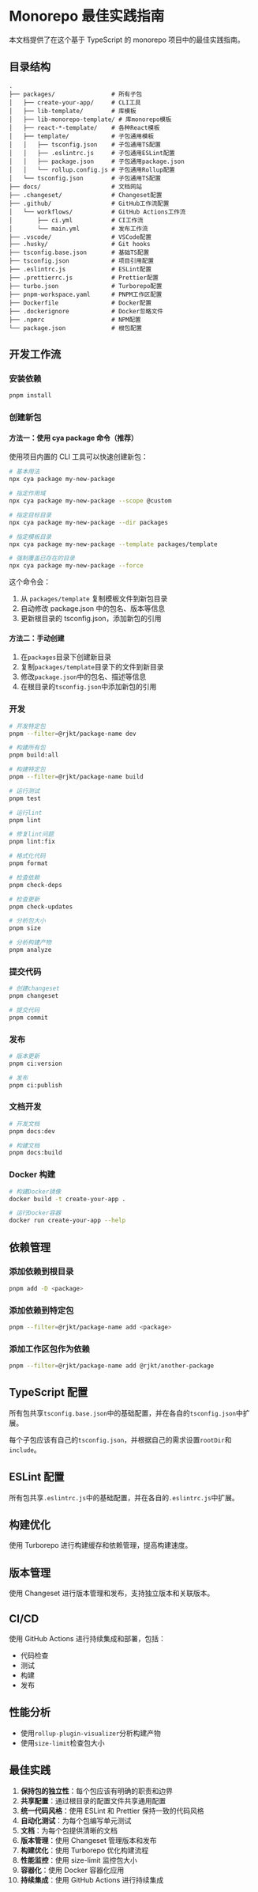 # Monorepo 最佳实践指南

本文档提供了在这个基于 TypeScript 的 monorepo 项目中的最佳实践指南。

## 目录结构

```
.
├── packages/                # 所有子包
│   ├── create-your-app/     # CLI工具
│   ├── lib-template/        # 库模板
│   ├── lib-monorepo-template/ # 库monorepo模板
│   ├── react-*-template/    # 各种React模板
│   ├── template/            # 子包通用模板
│   │   ├── tsconfig.json    # 子包通用TS配置
│   │   ├── .eslintrc.js     # 子包通用ESLint配置
│   │   ├── package.json     # 子包通用package.json
│   │   └── rollup.config.js # 子包通用Rollup配置
│   └── tsconfig.json        # 子包通用TS配置
├── docs/                    # 文档网站
├── .changeset/              # Changeset配置
├── .github/                 # GitHub工作流配置
│   └── workflows/           # GitHub Actions工作流
│       ├── ci.yml           # CI工作流
│       └── main.yml         # 发布工作流
├── .vscode/                 # VSCode配置
├── .husky/                  # Git hooks
├── tsconfig.base.json       # 基础TS配置
├── tsconfig.json            # 项目引用配置
├── .eslintrc.js             # ESLint配置
├── .prettierrc.js           # Prettier配置
├── turbo.json               # Turborepo配置
├── pnpm-workspace.yaml      # PNPM工作区配置
├── Dockerfile               # Docker配置
├── .dockerignore            # Docker忽略文件
├── .npmrc                   # NPM配置
└── package.json             # 根包配置
```

## 开发工作流

### 安装依赖

```bash
pnpm install
```

### 创建新包

#### 方法一：使用 cya package 命令（推荐）

使用项目内置的 CLI 工具可以快速创建新包：

```bash
# 基本用法
npx cya package my-new-package

# 指定作用域
npx cya package my-new-package --scope @custom

# 指定目标目录
npx cya package my-new-package --dir packages

# 指定模板目录
npx cya package my-new-package --template packages/template

# 强制覆盖已存在的目录
npx cya package my-new-package --force
```

这个命令会：

1. 从 `packages/template` 复制模板文件到新包目录
2. 自动修改 package.json 中的包名、版本等信息
3. 更新根目录的 tsconfig.json，添加新包的引用

#### 方法二：手动创建

1. 在`packages`目录下创建新目录
2. 复制`packages/template`目录下的文件到新目录
3. 修改`package.json`中的包名、描述等信息
4. 在根目录的`tsconfig.json`中添加新包的引用

### 开发

```bash
# 开发特定包
pnpm --filter=@rjkt/package-name dev

# 构建所有包
pnpm build:all

# 构建特定包
pnpm --filter=@rjkt/package-name build

# 运行测试
pnpm test

# 运行lint
pnpm lint

# 修复lint问题
pnpm lint:fix

# 格式化代码
pnpm format

# 检查依赖
pnpm check-deps

# 检查更新
pnpm check-updates

# 分析包大小
pnpm size

# 分析构建产物
pnpm analyze
```

### 提交代码

```bash
# 创建changeset
pnpm changeset

# 提交代码
pnpm commit
```

### 发布

```bash
# 版本更新
pnpm ci:version

# 发布
pnpm ci:publish
```

### 文档开发

```bash
# 开发文档
pnpm docs:dev

# 构建文档
pnpm docs:build
```

### Docker 构建

```bash
# 构建Docker镜像
docker build -t create-your-app .

# 运行Docker容器
docker run create-your-app --help
```

## 依赖管理

### 添加依赖到根目录

```bash
pnpm add -D <package>
```

### 添加依赖到特定包

```bash
pnpm --filter=@rjkt/package-name add <package>
```

### 添加工作区包作为依赖

```bash
pnpm --filter=@rjkt/package-name add @rjkt/another-package
```

## TypeScript 配置

所有包共享`tsconfig.base.json`中的基础配置，并在各自的`tsconfig.json`中扩展。

每个子包应该有自己的`tsconfig.json`，并根据自己的需求设置`rootDir`和`include`。

## ESLint 配置

所有包共享`.eslintrc.js`中的基础配置，并在各自的`.eslintrc.js`中扩展。

## 构建优化

使用 Turborepo 进行构建缓存和依赖管理，提高构建速度。

## 版本管理

使用 Changeset 进行版本管理和发布，支持独立版本和关联版本。

## CI/CD

使用 GitHub Actions 进行持续集成和部署，包括：

- 代码检查
- 测试
- 构建
- 发布

## 性能分析

- 使用`rollup-plugin-visualizer`分析构建产物
- 使用`size-limit`检查包大小

## 最佳实践

1. **保持包的独立性**：每个包应该有明确的职责和边界
2. **共享配置**：通过根目录的配置文件共享通用配置
3. **统一代码风格**：使用 ESLint 和 Prettier 保持一致的代码风格
4. **自动化测试**：为每个包编写单元测试
5. **文档**：为每个包提供清晰的文档
6. **版本管理**：使用 Changeset 管理版本和发布
7. **构建优化**：使用 Turborepo 优化构建流程
8. **性能监控**：使用 size-limit 监控包大小
9. **容器化**：使用 Docker 容器化应用
10. **持续集成**：使用 GitHub Actions 进行持续集成
